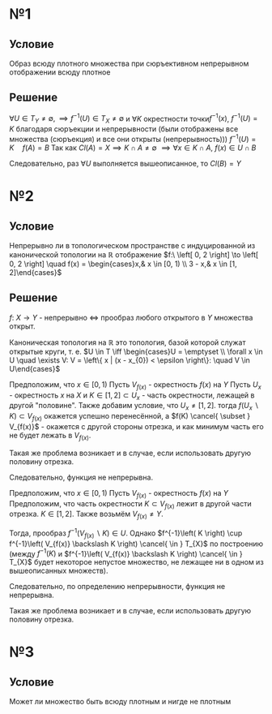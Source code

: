 # №1
## Условие
Образ всюду плотного множества при сюръективном непрерывном отображении всюду плотное
## Решение
$\forall U \in T_{Y}\neq \emptyset, \implies f^{-1}(U) \in T_{X} \neq \emptyset$ и $\forall K$ окрестности точки$f^{-1}(x)$, $f^{-1}(U) = K$ благодаря сюръекции и непрерывности (были отображены все множества (сюръекция) и все они открыты (непрерывность)))
$f^{-1}(U) = K  \quad f(A) = B$
Так как $Cl(A) = X \implies K \cap A \neq \emptyset$
$\implies \forall x \in K \cap A,\ f(x) \in U \cap B$

Следовательно, раз $\forall U$ выполняется вышеописанное, то $Cl(B) = Y$

# №2
## Условие
Непрерывно ли в топологическом пространстве с индуцированной из канонической топологии на $\mathbb{R}$ отображение $f:\ \left[ 0, 2 \right] \to \left[ 0, 2 \right] \quad f(x) = \begin{cases}x,& x \in [0, 1) \\ 3 - x,& x \in [1, 2]\end{cases}$
## Решение
$f:\ X \to Y$ - непрерывно $\iff$ прообраз любого открытого в $Y$ множества открыт.

Каноническая топология на $\mathbb{R}$ это топология, базой которой служат открытые круги, т. е. 
$U \in T \iff \begin{cases}U = \emptyset \\ \forall x \in U \quad \exists V: V = \left\{ x | (x - x_{0}) < \epsilon \right\}:  \quad V \in U\end{cases}$

Предположим, что $x \in \left[ 0, 1 \right)$
Пусть $V_{f(x)}$ - окрестность $f(x)$ на $Y$
Пусть $U_{x}$ - окрестность $x$ на $X$ и $K \in \left[ 1, 2 \right] \subset U_{x}$ - часть окрестности, лежащей в другой "половине". Также добавим условие, что $U_{x} \neq [1, 2]$.
тогда $f(U_{x} \backslash K) \subset V_{f(x)}$ окажется успешно перенесённой, а $f(K) \cancel{ \subset } V_{f(x)}$ - окажется с другой стороны отрезка, и как минимум часть его не будет лежать в $V_{f(x)}$.

Такая же проблема возникает и в случае, если использовать другую половину отрезка.

Следовательно, функция не непрерывна.


Предположим, что $x \in \left[ 0, 1 \right)$
Пусть $V_{f(x)}$ - окрестность $f(x)$ на $Y$
Предположим, что часть окрестности $K \subset V_{f(x)}$ лежит в другой части отрезка. $K \in \left[ 1, 2 \right]$.
Также возьмём $V_{f(x)} \neq Y$.

Тогда, прообраз $f^{-1}\left( V_{f(x)} \backslash K \right) \in U$.
Однако $f^{-1}\left( K \right) \cup f^{-1}\left( V_{f(x)} \backslash K \right) \cancel{ \in } T_{X}$ по построению (между $f^{-1}\left( K \right)$ и $f^{-1}\left( V_{f(x)} \backslash K \right) \cancel{ \in } T_{X}$ будет некоторое непустое множество, не лежащее ни в одном из вышеописанных множеств).

Следовательно, по определению непрерывности, функция не непрерывна.

Такая же проблема возникает и в случае, если использовать другую половину отрезка.




# №3
## Условие
Может ли множество быть всюду плотным и нигде не плотным